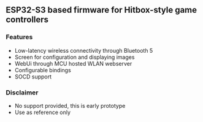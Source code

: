 ## ESP32-S3 based firmware for Hitbox-style game controllers
### Features
- Low-latency wireless connectivity through Bluetooth 5
- Screen for configuration and displaying images
- WebUi through MCU hosted WLAN webserver
- Configurable bindings
- SOCD support
### Disclaimer
- No support provided, this is early prototype
- Use as reference only
